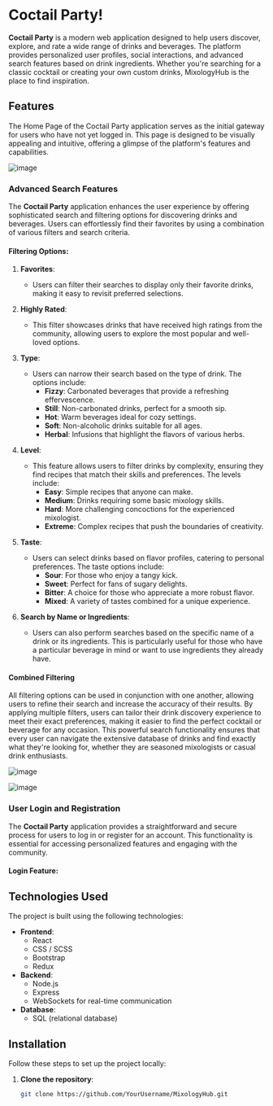 # Coctail Party!

**Coctail Party** is a modern web application designed to help users discover, explore, and rate a wide range of drinks and beverages. The platform provides personalized user profiles, social interactions, and advanced search features based on drink ingredients. Whether you're searching for a classic cocktail or creating your own custom drinks, MixologyHub is the place to find inspiration.

## Features


The Home Page of the Coctail Party application serves as the initial gateway for users who have not yet logged in. This page is designed to be visually appealing and intuitive, offering a glimpse of the platform's features and capabilities.

![image](https://github.com/user-attachments/assets/19629a35-0d8a-41ae-8164-3659dc10f422)


### Advanced Search Features

The **Coctail Party** application enhances the user experience by offering sophisticated search and filtering options for discovering drinks and beverages. Users can effortlessly find their favorites by using a combination of various filters and search criteria. 

#### Filtering Options:

1. **Favorites**:
   - Users can filter their searches to display only their favorite drinks, making it easy to revisit preferred selections.

2. **Highly Rated**:
   - This filter showcases drinks that have received high ratings from the community, allowing users to explore the most popular and well-loved options.

3. **Type**:
   - Users can narrow their search based on the type of drink. The options include:
     - **Fizzy**: Carbonated beverages that provide a refreshing effervescence.
     - **Still**: Non-carbonated drinks, perfect for a smooth sip.
     - **Hot**: Warm beverages ideal for cozy settings.
     - **Soft**: Non-alcoholic drinks suitable for all ages.
     - **Herbal**: Infusions that highlight the flavors of various herbs.

4. **Level**:
   - This feature allows users to filter drinks by complexity, ensuring they find recipes that match their skills and preferences. The levels include:
     - **Easy**: Simple recipes that anyone can make.
     - **Medium**: Drinks requiring some basic mixology skills.
     - **Hard**: More challenging concoctions for the experienced mixologist.
     - **Extreme**: Complex recipes that push the boundaries of creativity.

5. **Taste**:
   - Users can select drinks based on flavor profiles, catering to personal preferences. The taste options include:
     - **Sour**: For those who enjoy a tangy kick.
     - **Sweet**: Perfect for fans of sugary delights.
     - **Bitter**: A choice for those who appreciate a more robust flavor.
     - **Mixed**: A variety of tastes combined for a unique experience.

6. **Search by Name or Ingredients**:
   - Users can also perform searches based on the specific name of a drink or its ingredients. This is particularly useful for those who have a particular beverage in mind or want to use ingredients they already have.

#### Combined Filtering
All filtering options can be used in conjunction with one another, allowing users to refine their search and increase the accuracy of their results. By applying multiple filters, users can tailor their drink discovery experience to meet their exact preferences, making it easier to find the perfect cocktail or beverage for any occasion. This powerful search functionality ensures that every user can navigate the extensive database of drinks and find exactly what they're looking for, whether they are seasoned mixologists or casual drink enthusiasts.

![image](https://github.com/user-attachments/assets/56a31ee0-241b-4da7-b143-2f3221764686)

![image](https://github.com/user-attachments/assets/d95a8fd4-a1ff-4851-b081-ce115c0a4fd3)

### User Login and Registration

The **Coctail Party** application provides a straightforward and secure process for users to log in or register for an account. This functionality is essential for accessing personalized features and engaging with the community.

#### Login Feature:
  


## Technologies Used

The project is built using the following technologies:

- **Frontend**:
  - React
  - CSS / SCSS
  - Bootstrap
  - Redux
- **Backend**:
  - Node.js
  - Express
  - WebSockets for real-time communication
- **Database**:
  - SQL (relational database)

## Installation

Follow these steps to set up the project locally:


1. **Clone the repository**:
   ```bash
   git clone https://github.com/YourUsername/MixologyHub.git
